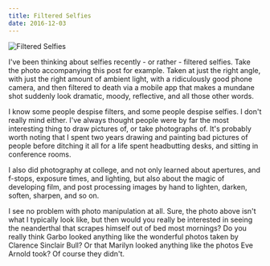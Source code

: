 ```yaml
---
title: Filtered Selfies
date: 2016-12-03
---
```


![Filtered Selfies](https://source.unsplash.com/d34DtRp1bqo/1600x900)

I've been thinking about selfies recently - or rather - filtered selfies. Take the photo accompanying this post for example. Taken at just the right angle, with just the right amount of ambient light, with a ridiculously good phone camera, and then filtered to death via a mobile app that makes a mundane shot suddenly look dramatic, moody, reflective, and all those other words.

I know some people despise filters, and some people despise selfies. I don't really mind either. I've always thought people were by far the most interesting thing to draw pictures of, or take photographs of. It's probably worth noting that I spent two years drawing and painting bad pictures of people before ditching it all for a life spent headbutting desks, and sitting in conference rooms.

I also did photography at college, and not only learned about apertures, and f-stops, exposure times, and lighting, but also about the magic of developing film, and post processing images by hand to lighten, darken, soften, sharpen, and so on.

I see no problem with photo manipulation at all. Sure, the photo above isn't what I typically look like, but then would you really be interested in seeing the neanderthal that scrapes himself out of bed most mornings? Do you really think Garbo looked anything like the wonderful photos taken by Clarence Sinclair Bull? Or that Marilyn looked anything like the photos Eve Arnold took? Of course they didn't.